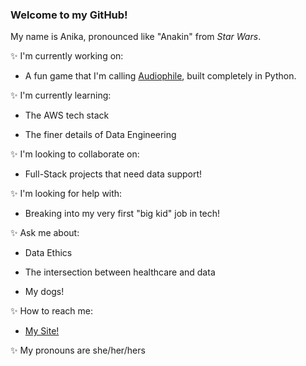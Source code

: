 ### Welcome to my GitHub!

My name is Anika, pronounced like "Anakin" from _Star Wars_.

✨ I'm currently working on:

- A fun game that I'm calling [Audiophile](https://github.com/AnikaZN/Audiophile), built completely in Python.

✨ I'm currently learning:

- The AWS tech stack

- The finer details of Data Engineering

✨ I'm looking to collaborate on:

- Full-Stack projects that need data support!

✨ I'm looking for help with:

- Breaking into my very first "big kid" job in tech!

✨ Ask me about:

- Data Ethics

- The intersection between healthcare and data

- My dogs!

✨ How to reach me:

- [My Site!](https://anikanacey.wixsite.com/website)

✨ My pronouns are she/her/hers

<!--
**AnikaZN/AnikaZN** is a ✨ _special_ ✨ repository because its `README.md` (this file) appears on your GitHub profile.

Here are some ideas to get you started:

- 🔭 I’m currently working on ...
- 🌱 I’m currently learning ...
- 👯 I’m looking to collaborate on ...
- 🤔 I’m looking for help with ...
- 💬 Ask me about ...
- 📫 How to reach me: ...
- 😄 Pronouns: ...
- ⚡ Fun fact: ...
-->
